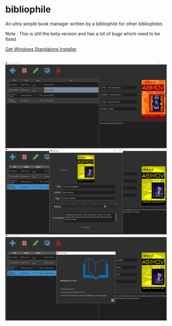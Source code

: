 # bibliophile
An ultra simple book manager written by a bibliophile for other bibliophiles


Note : This is still the beta version and has a lot of bugs which need to be fixed

<a href = "https://github.com/hemanth42/holodeck/raw/master/Bibliophile%20Installer%20Standalone/Bibliophile%20v0.5%20Beta%20Setup.exe" > Get Windows Standalone Installer </a>

<br>

<img src="https://raw.githubusercontent.com/hemanth42/bibliophile/master/screens/scrn1.PNG" align="center">

<br>

<img src="https://raw.githubusercontent.com/hemanth42/bibliophile/master/screens/scrn2.PNG" align="center">

<br>

<img src="https://raw.githubusercontent.com/hemanth42/bibliophile/master/screens/scrn3.PNG" align="center">

